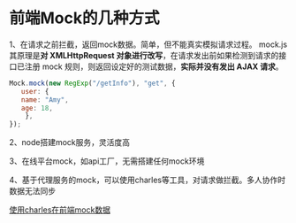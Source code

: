 # 前端Mock的几种方式

1、在请求之前拦截，返回mock数据。简单，但不能真实模拟请求过程。
mock.js 其原理是**对 XMLHttpRequest 对象进行改写**，在请求发出前如果检测到请求的接口已注册 mock 规则，则返回设定好的测试数据，**实际并没有发出 AJAX 请求**。

```javascript
Mock.mock(new RegExp("/getInfo"), "get", {
   user: {
   name: "Amy",
   age: 18,
    },
});
```
2、node搭建mock服务，灵活度高

3、在线平台mock，如api工厂，无需搭建任何mock环境

4、基于代理服务的mock，可以使用charles等工具，对请求做拦截。多人协作时数据无法同步

[使用charles在前端mock数据](https://www.jianshu.com/p/75d24f264ce2?utm_campaign=maleskine&utm_content=note&utm_medium=seo_notes&utm_source=recommendation)